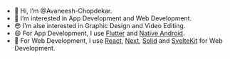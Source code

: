 - 👋 Hi, I’m @Avaneesh-Chopdekar.
- 👀 I’m interested in App Development and Web Development.
- 😎 I’m alse interested in Graphic Design and Video Editing.
- 😄 For App Development, I use [Flutter](https://flutter.dev/) and [Native Android](https://developer.android.com/).
- 🌱 For Web Development, I use [React](https://reactjs.org/), [Next](https://nextjs.org/), [Solid](https://www.solidjs.com/) and [SvelteKit](https://kit.svelte.dev/) for Web Development.

<!---
Avaneesh-Chopdekar/Avaneesh-Chopdekar is a ✨ special ✨ repository because its `README.md` (this file) appears on your GitHub profile.
You can click the Preview link to take a look at your changes.
--->
